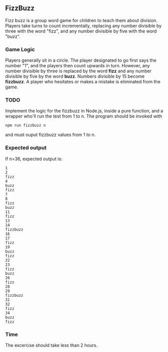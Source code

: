 ## FizzBuzz

Fizz buzz is a group word game for children to teach them about division. Players take turns to count incrementally, replacing any number divisible by three with the word "fizz", and any number divisible by five with the word "buzz".

### Game Logic
Players generally sit in a circle. The player designated to go first says the number "1", and the players then count upwards in turn. 
However, any number divisible by three is replaced by the word **fizz** and any number divisible by five by the word **buzz**. 
Numbers divisible by 15 become **fizzbuzz**. 
A player who hesitates or makes a mistake is eliminated from the game.

### TODO

Implement the logic for the fizzbuzz in Node.js, inside a pure function, and a wrapper who'll run the test from 1 to n.
The program should be invoked with 
```shell
npm run fizzbuzz n
``` 
and must ouput fizzbuzz values from 1 to n.

### Expected output
If n=36, expected output is:
```shell
1
2
fizz
4
buzz
fizz
7
8
fizz
buzz
11
fizz
13
14
fizzbuzz
16
17
fizz
19
buzz
fizz
22
23
fizz
buzz
26
fizz
28
29
fizzbuzz
31
32
fizz
34
buzz
fizz
```

### Time

The excercise should take less than 2 hours.